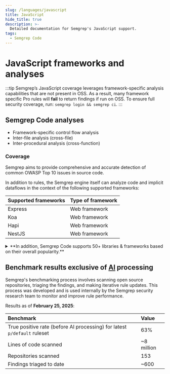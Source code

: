 ```yaml
---
slug: /languages/javascript
title: JavaScript
hide_title: true
description: >-
  Detailed documentation for Semgrep's JavaScript support. 
tags:
  - Semgrep Code 
---
```


# JavaScript frameworks and analyses

:::tip 
Semgrep’s JavaScript coverage leverages framework-specific analysis capabilities that are not present in OSS. As a result, many framework specific Pro rules will **fail** to return findings if run on OSS. To ensure full security coverage, run: `semgrep login && semgrep ci`.
:::

## Semgrep Code analyses

- Framework-specific control flow analysis
- Inter-file analysis (cross-file)
- Inter-procedural analysis (cross-function)

### Coverage

Semgrep aims to provide comprehensive and accurate detection of common OWASP Top 10 issues in source code.

In addition to rules, the Semgrep engine itself can analyze code and implicit dataflows in the context of the following supported frameworks:


| Supported frameworks | Type of framework |
| -------              | ------            |
| Express              | Web framework     |
| Koa                  | Web framework     |
| Hapi                 | Web framework     |
| NestJS               | Web framework     |

<details>
<summary>**In addition, Semgrep Code supports 50+ libraries & frameworks based on their overall popularity.**</summary>

| Supported libraries           | Type of library                          |
| -------                       | ------                                   |
| `axios`                         | Network library           |
| `nodemail`                      | Network library           |
| `node-fetch`                    | Network library           |
| `needle`                        | Network library           |
| `http`                          | Network library           |
| `https`                         | Network library           |
| `net`                           | Network library           |
| `http2`                         | Network library           |
| `got`                           | Network library           |
| `request`                       | Network library           |
| `marked`                        | Markdown library          |
| `dot`                           | Template engine           |
| `child-process`                 | OS interaction library    |
| `nestjs`                        | Web framework             |
| `express`                       | Web framework             |
| `koa`                           | Web framework             |
| `hapi`                          | Web framework             |
| `sqlite`                      | Database library          |
| `sqlite3`                       | Database library          |
| `typeorm`                       | Database library          |
| `mongoose`                      | Database library          |
| `mongodb`                       | Database library          |
| `knex`                          | Database library          |
| `mikro-orm`                     | Database library          |
| `@mikro-orm/core`               | Database library          |
| `@mikro-orm/better-sqlite`      | Database library          |
| `@mikro-orm/entity-generator`   | Database library          |
| `@mikro-orm/knex`               | Database library          |
| `@mikro-orm/libsql`             | Database library          |
| `@mikro-orm/mariadb`            | Database library          |
| `@mikro-orm/migrations-mongodb` | Database library          |
| `@mikro-orm/migrations`         | Database library          |
| `@mikro-orm/mongodb`            | Database library          |
| `@mikro-orm/mssql`              | Database library          |
| `@mikro-orm/mysql`              | Database library          |
| `@mikro-orm/postgresql`         | Database library          |
| `@mikro-orm/reflection`         | Database library          |
| `@mikro-orm/seeder`             | Database library          |
| `@mikro-orm/sqlite`             | Database library          |
| `pg`                            | Database library          |
| `pg-native`                     | Database library          |
| `pg-pool`                       | Database library          |
| `mysql`                         | Database library          |
| `mysql2`                        | Database library          |
| `sequelize`                     | Database library          |
| `libxml`                        | XML parsing library       |
| `xpath`                         | XML parsing library       |
| `puppeteer`                     | Library with code execution capabilities |
| `vm2`                           | Library with code execution capabilities | 
| `vm`                          | Library with code execution capabilities |
| `rimraf`                        | File System Library       |
| `papaparse`                     | File system library       |
| `fs-extra`                      | File system library       |
| `fs`                            | File system library       |
| `sharp`                         | File system library       |
| `path`                          | File system library       |
| `webcrypto`                     | Cryptographic library     |
| `crypto`                        | Cryptographic library     |
| `http-body`                     | Express middleware        |
| `cors`                          | Express middleware        |
| `express-session`               | Express middleware        |
| `helmet`                        | Express middleware        |
| `@koa/cors`                     | Koa middleware            |
| `lodash`                        | Utility library           |
| `validator`                     | String validation library    |
| `escape-string-regexp`          | String sanitization library  |
| `date-fns`                      | Date manipulation library    |
| `moment`                        | Date manipulation library    |
| `luxon`                         | Date manipulation library    |
| `dayjsfns`                      | Date manipulation library    |
| `mongo-sanitize`                | String sanitization library  |
| `express-mongo-sanitize`        | String sanitization library  |

</details>

## Benchmark results exclusive of [AI](https://semgrep.dev/docs/semgrep-assistant/overview) processing

Semgrep's benchmarking process involves scanning open source repositories, triaging the findings, and making iterative rule updates. This process was developed and is used internally by the Semgrep security research team to monitor and improve rule performance.

Results as of **February 25, 2025**:

| Benchmark | Value |
| :---- | :---- |
| True positive rate (before AI processing) for latest `p/default` ruleset | 63% |
| Lines of code scanned | ~8 million |
| Repositories scanned | 153 |
| Findings triaged to date | ~600 |

